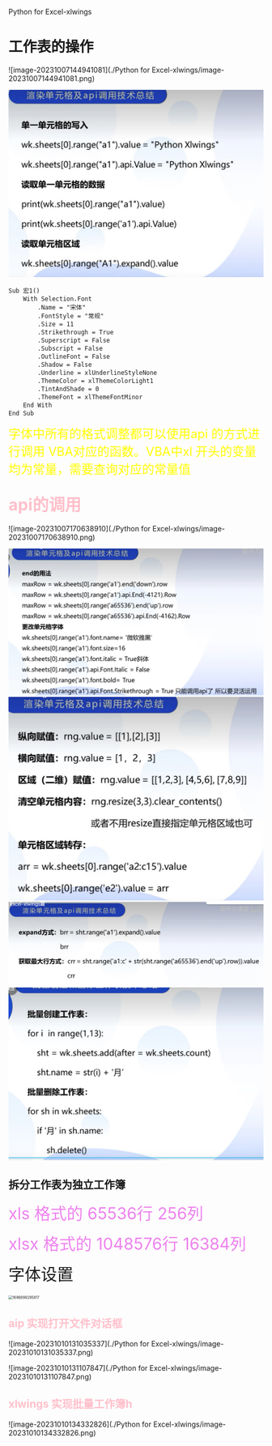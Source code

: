 

Python for Excel-xlwings 

# 工作表的操作

![image-20231007144941081](./Python for Excel-xlwings/image-20231007144941081.png)

<img src="./Python for Excel-xlwings/image-20231007170035692.png" alt="image-20231007170035692" style="zoom: 67%;" />

```VBA
Sub 宏1()
    With Selection.Font
        .Name = "宋体"
        .FontStyle = "常规"
        .Size = 11
        .Strikethrough = True
        .Superscript = False
        .Subscript = False
        .OutlineFont = False
        .Shadow = False
        .Underline = xlUnderlineStyleNone
        .ThemeColor = xlThemeColorLight1
        .TintAndShade = 0
        .ThemeFont = xlThemeFontMinor
    End With
End Sub
```

<font size=5 color='yellow'>字体中所有的格式调整都可以使用api 的方式进行调用 VBA对应的函数。VBA中xl 开头的变量均为常量，需要查询对应的常量值</font>

## <font size=6 color='pink'>api的调用</font>

 ![image-20231007170638910](./Python for Excel-xlwings/image-20231007170638910.png)

<img src="./Python for Excel-xlwings/image-20231007171248386.png" alt="image-20231007171248386" style="zoom:67%;" />

<img src="./Python for Excel-xlwings/image-20231007175131545.png" alt="image-20231007175131545" style="zoom:67%;" />

<img src="./Python for Excel-xlwings/image-20231007175157955.png" alt="image-20231007175157955" style="zoom:67%;" />

<img src="./Python for Excel-xlwings/image-20231007182413755.png" alt="image-20231007182413755" style="zoom:67%;" />

## 拆分工作表为独立工作簿

<font size=6 color="violet">xls 格式的 65536行 256列</font>

<font size=6 color="violet">xlsx 格式的 1048576行 16384列</font>

<font size=6>字体设置 </font>

<img src="D:\微信文件\WeChat Files\sunnyous\FileStorage\Temp\1696899295817.png" alt="1696899295817" style="zoom: 50%;" />

## <font color='pink'>aip 实现打开文件对话框</font>

![image-20231010131035337](./Python for Excel-xlwings/image-20231010131035337.png)

![image-20231010131107847](./Python for Excel-xlwings/image-20231010131107847.png)

## <font color='pink'>xlwings 实现批量工作簿h</font>

![image-20231010134332826](./Python for Excel-xlwings/image-20231010134332826.png)